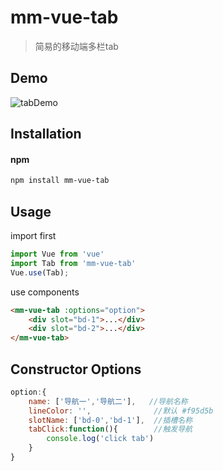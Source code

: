 # mm-vue-tab

> 简易的移动端多栏tab

## Demo

![tabDemo](http://ofj8a2i7u.bkt.clouddn.com/image/demo.gif)

## Installation

#### npm  
```bash
npm install mm-vue-tab 
```

## Usage 

import first

```javascript
import Vue from 'vue'
import Tab from 'mm-vue-tab'
Vue.use(Tab); 
```

use components

```html
<mm-vue-tab :options="option">
    <div slot="bd-1">...</div>
    <div slot="bd-2">...</div>
</mm-vue-tab>
```

## Constructor Options

```javascript
option:{
    name: ['导航一','导航二'],   //导航名称
    lineColor: '',              //默认 #f95d5b
    slotName: ['bd-0','bd-1'],  //插槽名称
    tabClick:function(){        //触发导航
        console.log('click tab')
    }
} 
```